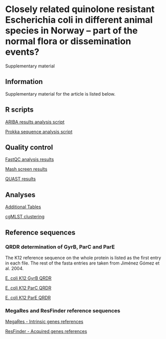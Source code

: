 # Closely related quinolone resistant Escherichia coli in different animal species in Norway – part of the normal flora or dissemination events?
Supplementary material

## Information
Supplementary material for the article is listed below.

## R scripts
[ARIBA results analysis script](/scripts/ARIBA_analysis.R)

[Prokka sequence analysis script](/scripts/prokka_check.R)

## Quality control
[FastQC analysis results](/notebooks/fastqc_analysis.html)

[Mash screen results](/notebooks/mash_analysis.html)

[QUAST results](/notebooks/assembly_metrics.html)

## Analyses
[Additional Tables](/notebooks/article_notebook2.html)

[cgMLST clustering](/notebooks/Clustering_analysis.html)

## Reference sequences

### QRDR determination of GyrB, ParC and ParE
The K12 reference sequence on the whole protein is listed as the first entry in each file.
The rest of the fasta entries are taken from Jiménez Gómez et al. 2004.

[E. coli K12 GyrB QRDR](/reference_genes/gyrB_QRDR_ref.fasta)

[E. coli K12 ParC QRDR](/reference_genes/parC_QRDR_ref.fasta)

[E. coli K12 ParE QRDR](/reference_genes/parE_QRDR_ref.fasta)

### MegaRes and ResFinder reference sequences
[MegaRes - Intrinsic genes references](/reference_genes/total_megares_references.fa)

[ResFinder - Acquired genes references](/reference_genes/total_resfinder_references.fa)
